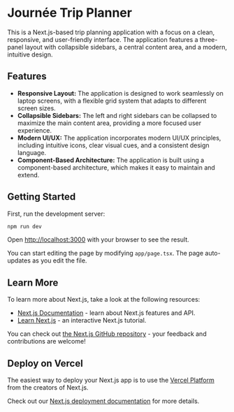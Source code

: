 # Journée Trip Planner

This is a Next.js-based trip planning application with a focus on a clean, responsive, and user-friendly interface. The application features a three-panel layout with collapsible sidebars, a central content area, and a modern, intuitive design.

## Features

-   **Responsive Layout:** The application is designed to work seamlessly on laptop screens, with a flexible grid system that adapts to different screen sizes.
-   **Collapsible Sidebars:** The left and right sidebars can be collapsed to maximize the main content area, providing a more focused user experience.
-   **Modern UI/UX:** The application incorporates modern UI/UX principles, including intuitive icons, clear visual cues, and a consistent design language.
-   **Component-Based Architecture:** The application is built using a component-based architecture, which makes it easy to maintain and extend.

## Getting Started

First, run the development server:

```bash
npm run dev
```

Open [http://localhost:3000](http://localhost:3000) with your browser to see the result.

You can start editing the page by modifying `app/page.tsx`. The page auto-updates as you edit the file.

## Learn More

To learn more about Next.js, take a look at the following resources:

- [Next.js Documentation](https://nextjs.org/docs) - learn about Next.js features and API.
- [Learn Next.js](https://nextjs.org/learn) - an interactive Next.js tutorial.

You can check out [the Next.js GitHub repository](https://github.com/vercel/next.js) - your feedback and contributions are welcome!

## Deploy on Vercel

The easiest way to deploy your Next.js app is to use the [Vercel Platform](https://vercel.com/new?utm_medium=default-template&filter=next.js&utm_source=create-next-app&utm_campaign=create-next-app-readme) from the creators of Next.js.

Check out our [Next.js deployment documentation](https://nextjs.org/docs/app/building-your-application/deploying) for more details.
